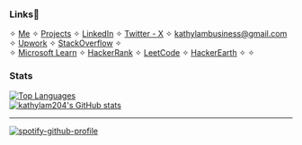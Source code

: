 ### Links📎
✧ [Me](https://kathylam204.github.io) ✧ [Projects](https://github.com/kathylam204/project-listing) ✧ [LinkedIn](https://www.linkedin.com/in/klam204) ✧ [Twitter - X](https://x.com/thecodingkat) ✧ [kathylambusiness@gmail.com](mailto:kathylambusiness@gmail.com) ✧ [Upwork](https://www.upwork.com/freelancers/~014119e04e76a369c4) ✧ [StackOverflow](https://www.stackoverflow.com/users/26828098) ✧  <br>
✧ [Microsoft Learn](https://learn.microsoft.com/en-us/users/klam204/?tab=tab-learning-paths) ✧ [HackerRank](https://www.hackerrank.com/kathylam2001) ✧ [LeetCode](https://www.leetcode.com/gtzxkj0fay) ✧ [HackerEarth](https://www.hackerearth.com/@kathylam2001) ✧   ✧

### Stats
<a href="https://github.com/kathylam204" align="left"><img src="https://github-readme-stats.vercel.app/api/top-langs/?username=kathylam204&langs_count=10&title_color=0891b2&text_color=ffffff&icon_color=0891b2&bg_color=0c1017&hide_border=true&locale=en&custom_title=Top%20%Languages" alt="Top Languages" /> <br>
<a href="http://www.github.com/kathylam204"><img src="https://github-readme-stats.vercel.app/api?username=kathylam204&show_icons=true&hide=&count_private=true&title_color=0891b2&text_color=ffffff&icon_color=0891b2&bg_color=0c1017&hide_border=true&show_icons=true" alt="kathylam204's GitHub stats" /></a>
</a>

<hr>

[![spotify-github-profile](https://spotify-github-profile.kittinanx.com/api/view?uid=cutechibi204&cover_image=true&theme=natemoo-re&show_offline=false&background_color=000000&interchange=true&bar_color=4375ea&bar_color_cover=false)](https://spotify-github-profile.kittinanx.com/api/view?uid=cutechibi204&redirect=true)
